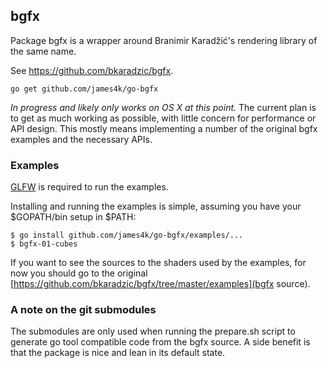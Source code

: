 ## bgfx

Package bgfx is a wrapper around Branimir Karadžić's rendering library
of the same name.

See <https://github.com/bkaradzic/bgfx>.

`go get github.com/james4k/go-bgfx`

_In progress and likely only works on OS X at this point._ The current
plan is to get as much working as possible, with little concern for
performance or API design. This mostly means implementing a number of
the original bgfx examples and the necessary APIs.

### Examples

[GLFW](http://www.glfw.org/) is required to run the examples.

Installing and running the examples is simple, assuming you have your
$GOPATH/bin setup in $PATH:

```
$ go install github.com/james4k/go-bgfx/examples/...
$ bgfx-01-cubes
```

If you want to see the sources to the shaders used by the examples, for
now you should go to the original
[https://github.com/bkaradzic/bgfx/tree/master/examples](bgfx source).

### A note on the git submodules

The submodules are only used when running the prepare.sh script to
generate go tool compatible code from the bgfx source. A side benefit is
that the package is nice and lean in its default state.
